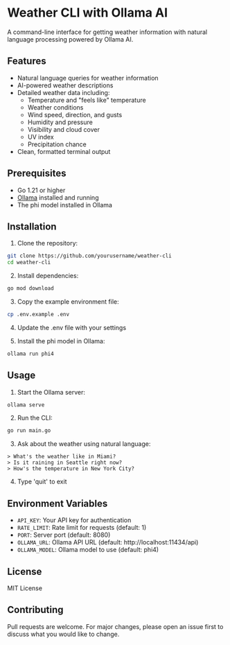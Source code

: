 # Weather CLI with Ollama AI

A command-line interface for getting weather information with natural language processing powered by Ollama AI.

## Features

- Natural language queries for weather information
- AI-powered weather descriptions
- Detailed weather data including:
  - Temperature and "feels like" temperature
  - Weather conditions
  - Wind speed, direction, and gusts
  - Humidity and pressure
  - Visibility and cloud cover
  - UV index
  - Precipitation chance
- Clean, formatted terminal output

## Prerequisites

- Go 1.21 or higher
- [Ollama](https://ollama.ai/) installed and running
- The phi model installed in Ollama

## Installation

1. Clone the repository:
```bash
git clone https://github.com/yourusername/weather-cli
cd weather-cli
```

2. Install dependencies:
```bash
go mod download
```

3. Copy the example environment file:
```bash
cp .env.example .env
```

4. Update the .env file with your settings

5. Install the phi model in Ollama:
```bash
ollama run phi4
```

## Usage

1. Start the Ollama server:
```bash
ollama serve
```

2. Run the CLI:
```bash
go run main.go
```

3. Ask about the weather using natural language:
```
> What's the weather like in Miami?
> Is it raining in Seattle right now?
> How's the temperature in New York City?
```

4. Type 'quit' to exit

## Environment Variables

- `API_KEY`: Your API key for authentication
- `RATE_LIMIT`: Rate limit for requests (default: 1)
- `PORT`: Server port (default: 8080)
- `OLLAMA_URL`: Ollama API URL (default: http://localhost:11434/api)
- `OLLAMA_MODEL`: Ollama model to use (default: phi4)

## License

MIT License

## Contributing

Pull requests are welcome. For major changes, please open an issue first to discuss what you would like to change. 